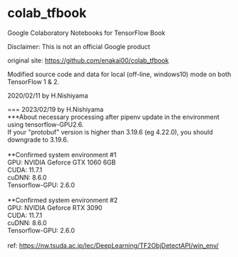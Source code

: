 # colab_tfbook

Google Colaboratory Notebooks for TensorFlow Book

Disclaimer: This is not an official Google product

original site: https://github.com/enakai00/colab_tfbook

Modified source code and data for local (off-line, windows10) mode on both TensorFlow 1 & 2.

2020/02/11 by H.Nishiyama

=== 2023/02/19 by H.Nishiyama<br>
***About necessary processing after pipenv update in the environment using tensorflow-GPU2.6.<br>
If your "protobuf" version is higher than 3.19.6 (eg 4.22.0), you should downgrade to 3.19.6.<br><br>
**Confirmed system environment #1<br>
GPU: NVIDIA Geforce GTX 1060 6GB<br>
CUDA: 11.7.1<br>
cuDNN: 8.6.0<br>
Tensorflow-GPU: 2.6.0<br><br>
**Confirmed system environment #2<br>
GPU: NVIDIA Geforce RTX 3090<br>
CUDA: 11.7.1<br>
cuDNN: 8.6.0<br>
Tensorflow-GPU: 2.6.0<br><br>
ref: https://nw.tsuda.ac.jp/lec/DeepLearning/TF2ObjDetectAPI/win_env/
